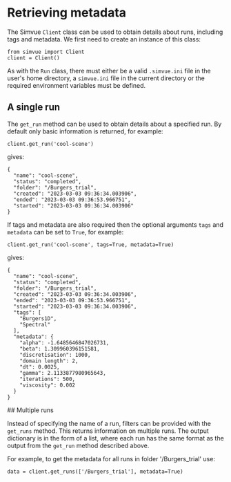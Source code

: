 # Retrieving metadata

The Simvue `Client` class can be used to obtain details about runs, including tags and metadata. We first
need to create an instance of this class:
```
from simvue import Client
client = Client()
```
As with the `Run` class, there must either be a valid `.simvue.ini` file in the user's home directory, a `simvue.ini` file in the current directory or the required environment variables must be defined.

## A single run
The `get_run` method can be used to obtain details about a specified run. By default only basic information is returned, for example:
```
client.get_run('cool-scene')
```
gives:
```
{
  "name": "cool-scene",
  "status": "completed",
  "folder": "/Burgers_trial",
  "created": "2023-03-03 09:36:34.003906",
  "ended": "2023-03-03 09:36:53.966751",
  "started": "2023-03-03 09:36:34.003906"
}
```
If tags and metadata are also required then the optional arguments `tags` and `metadata` can be set to `True`, for example:
```
client.get_run('cool-scene', tags=True, metadata=True)
```
gives:
```
{
  "name": "cool-scene",
  "status": "completed",
  "folder": "/Burgers_trial",
  "created": "2023-03-03 09:36:34.003906",
  "ended": "2023-03-03 09:36:53.966751",
  "started": "2023-03-03 09:36:34.003906",
  "tags": [
    "Burgers1D",
    "Spectral"
  ],
  "metadata": {
    "alpha": -1.6485646847026731,
    "beta": 1.309960396151581,
    "discretisation": 1000,
    "domain length": 2,
    "dt": 0.0025,
    "gamma": 2.1133877980965643,
    "iterations": 500,
    "viscosity": 0.002
  }
}
```

## Multiple runs

Instead of specifying the name of a run, filters can be provided with the `get_runs` method. This returns information on multiple runs.
The output dictionary is in the form of a list, where each run has the same format as the output from the `get_run` method described above.

For example, to get the metadata for all runs in folder '/Burgers_trial' use:
```
data = client.get_runs(['/Burgers_trial'], metadata=True)
```
